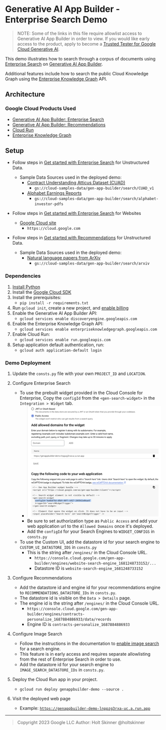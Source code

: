 # Generative AI App Builder - Enterprise Search Demo

> NOTE: Some of the links in this file require allowlist access to Generative AI App Builder in order to view. If you would like early access to the product, apply to become a [Trusted Tester for Google Cloud Generative AI][trustedtester].

This demo illustrates how to search through a corpus of documents using [Enterprise Search][enterprisesearch] on [Generative AI App Builder][genappbuilder].

Additional features include how to search the public Cloud Knowledge Graph using the [Enterprise Knowledge Graph][enterpriseknowledgegraph] API.

## Architecture

### Google Cloud Products Used

- [Generative AI App Builder: Enterprise Search][enterprisesearch]
- [Generative AI App Builder: Recommendations][try_recommendations]
- [Cloud Run][cloudrun]
- [Enterprise Knowledge Graph][enterpriseknowledgegraph]

## Setup

- Follow steps in [Get started with Enterprise Search][try_search] for Unstructured Data.

  - Sample Data Sources used in the deployed demo:
    - [Contract Understanding Atticus Dataset (CUAD)](https://www.atticusprojectai.org/cuad)
      - `gs://cloud-samples-data/gen-app-builder/search/CUAD_v1`
    - [Alphabet Earnings Reports](https://abc.xyz/investor/)
      - `gs://cloud-samples-data/gen-app-builder/search/alphabet-investor-pdfs`

- Follow steps in [Get started with Enterprise Search][try_search] for Websites

  - [Google Cloud site](https://cloud.google.com)
    - `https://cloud.google.com`

- Follow steps in [Get started with Recommendations][try_recommendations] for Unstructured Data.

  - Sample Data Sources used in the deployed demo:
    - [Natural language papers from ArXiv](https://arxiv.org)
      - `gs://cloud-samples-data/gen-app-builder/search/arxiv`

### Dependencies

1. [Install Python](https://www.python.org/downloads/)
2. Install the [Google Cloud SDK](https://cloud.google.com/sdk/docs/install)
3. Install the prerequisites:
   - `pip install -r requirements.txt`
4. Run `gcloud init`, create a new project, and
   [enable billing](https://cloud.google.com/billing/docs/how-to/modify-project#enable_billing_for_a_project)
5. Enable the Generative AI App Builder API:
   - `gcloud services enable discoveryengine.googleapis.com`
6. Enable the Enterprise Knowledge Graph API:
   - `gcloud services enable enterpriseknowledgegraph.googleapis.com`
7. Enable Cloud Run:
   - `gcloud services enable run.googleapis.com`
8. Setup application default authentication, run:
   - `gcloud auth application-default login`

### Demo Deployment

1. Update the `consts.py` file with your own `PROJECT_ID` and `LOCATION`.

2. Configure Enterprise Search

   - To use the prebuilt widget provided in the Cloud Console for Enterprise, Copy the `configId` from the `<gen-search-widget>` in the `Integration > Widget` tab.
     - ![configId](img/configId.png)
     - Be sure to set authorization type as `Public Access` and add your web application url to the `Allowed Domains` once it's deployed.
     - Add the `configId` for your Search Engines to `WIDGET_CONFIGS` in `consts.py`
   - To use the Custom UI, add the datastore id for your search engine to `CUSTOM_UI_DATASTORE_IDS` in `consts.py`
     - This is the string after `/engines/` in the Cloud Console URL.
       - `https://console.cloud.google.com/gen-app-builder/engines/website-search-engine_1681248733152/...`
       - Datastore ID is `website-search-engine_1681248733152`

3. Configure Recommendations

   - Add the datastore id and engine id for your recommendations engine to `RECOMMENDATIONS_DATASTORE_IDs` in `consts.py`.
   - The datastore id is visible on the `Data > Details` page.
   - The engine id is the string after `/engines/` in the Cloud Console URL.
     - `https://console.cloud.google.com/gen-app-builder/engines/contracts-personalize_1687884886933/data/records`
     - Engine ID is `contracts-personalize_1687884886933`

4. Configure Image Search

   - Follow the instructions in the documentation to [enable image search](https://cloud.google.com/generative-ai-app-builder/docs/image-search#enable-advanced) for a search engine.
   - This feature is in early access and requires separate allowlisting from the rest of Enterprise Search in order to use.
   - Add the datastore id for your search engine to `IMAGE_SEARCH_DATASTORE_IDs` in `consts.py`.

5. Deploy the Cloud Run app in your project.

   - `gcloud run deploy genappbuilder-demo --source .`

6. Visit the deployed web page
   - Example: [`https://genappbuilder-demo-lnppzg3rxa-uc.a.run.app`](https://genappbuilder-demo-lnppzg3rxa-uc.a.run.app)

---

> Copyright 2023 Google LLC
> Author: Holt Skinner @holtskinner

[genappbuilder]: https://cloud.google.com/generative-ai-app-builder/
[cloudrun]: https://cloud.google.com/run
[enterpriseknowledgegraph]: https://cloud.google.com/enterprise-knowledge-graph/docs/overview
[enterprisesearch]: https://cloud.google.com/enterprise-search
[try_recommendations]: https://cloud.google.com/generative-ai-app-builder/docs/try-personalize
[try_search]: https://cloud.google.com/generative-ai-app-builder/docs/try-enterprise-search
[trustedtester]: https://cloud.google.com/ai/earlyaccess/join?hl=en
